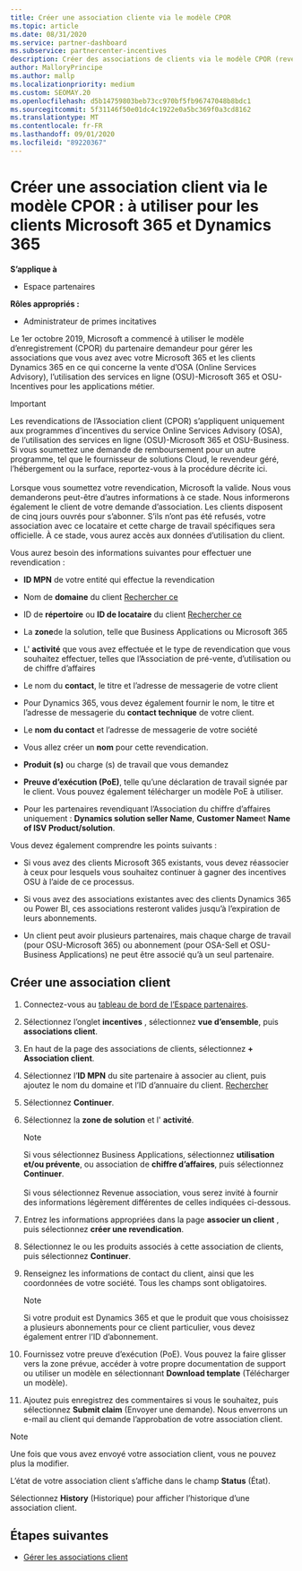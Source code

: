 ```yaml
---
title: Créer une association cliente via le modèle CPOR
ms.topic: article
ms.date: 08/31/2020
ms.service: partner-dashboard
ms.subservice: partnercenter-incentives
description: Créer des associations de clients via le modèle CPOR (revendication du partenaire de l’enregistrement). Permet de gérer les ventes, l’utilisation & les Incentives pour les clients Microsoft 365 et Dynamics 365.
author: MalloryPrincipe
ms.author: mallp
ms.localizationpriority: medium
ms.custom: SEOMAY.20
ms.openlocfilehash: d5b14759803beb73cc970bf5fb96747048b8bdc1
ms.sourcegitcommit: 5f31146f50e01dc4c1922e0a5bc369f0a3cd8162
ms.translationtype: MT
ms.contentlocale: fr-FR
ms.lasthandoff: 09/01/2020
ms.locfileid: "89220367"
---
```

# <a name="create-a-customer-association-via-the-cpor-model--use-for-microsoft-365-and-dynamics-365-customers"></a>Créer une association client via le modèle CPOR : à utiliser pour les clients Microsoft 365 et Dynamics 365

**S’applique à**

- Espace partenaires

**Rôles appropriés :**

- Administrateur de primes incitatives

Le 1er octobre 2019, Microsoft a commencé à utiliser le modèle d’enregistrement (CPOR) du partenaire demandeur pour gérer les associations que vous avez avec votre Microsoft 365 et les clients Dynamics 365 en ce qui concerne la vente d’OSA (Online Services Advisory), l’utilisation des services en ligne (OSU)-Microsoft 365 et OSU-Incentives pour les applications métier.

>[!Important]
> Les revendications de l’Association client (CPOR) s’appliquent uniquement aux programmes d’incentives du service Online Services Advisory (OSA), de l’utilisation des services en ligne (OSU)-Microsoft 365 et OSU-Business. Si vous soumettez une demande de remboursement pour un autre programme, tel que le fournisseur de solutions Cloud, le revendeur géré, l’hébergement ou la surface, reportez-vous à la procédure décrite ici. <br><br>Lorsque vous soumettez votre revendication, Microsoft la valide. Nous vous demanderons peut-être d’autres informations à ce stade. Nous informerons également le client de votre demande d’association. Les clients disposent de cinq jours ouvrés pour s’abonner. S’ils n’ont pas été refusés, votre association avec ce locataire et cette charge de travail spécifiques sera officielle. À ce stade, vous aurez accès aux données d’utilisation du client. 

Vous aurez besoin des informations suivantes pour effectuer une revendication :

- **ID MPN** de votre entité qui effectue la revendication

- Nom de **domaine** du client [Rechercher ce](find-domain-name.md)

- ID de **répertoire** ou **ID de locataire** du client [Rechercher ce](find-domain-name.md)

- La **zone**de la solution, telle que Business Applications ou Microsoft 365

- L' **activité** que vous avez effectuée et le type de revendication que vous souhaitez effectuer, telles que l’Association de pré-vente, d’utilisation ou de chiffre d’affaires

- Le nom du **contact**, le titre et l’adresse de messagerie de votre client

- Pour Dynamics 365, vous devez également fournir le nom, le titre et l’adresse de messagerie du **contact technique** de votre client.

- Le **nom du contact** et l’adresse de messagerie de votre société

- Vous allez créer un **nom** pour cette revendication.

- **Produit (s)** ou charge (s) de travail que vous demandez

- **Preuve d’exécution (PoE)**, telle qu’une déclaration de travail signée par le client. Vous pouvez également télécharger un modèle PoE à utiliser.

- Pour les partenaires revendiquant l’Association du chiffre d’affaires uniquement : **Dynamics solution seller Name**, **Customer Name**et **Name of ISV Product/solution**. 

Vous devez également comprendre les points suivants :

- Si vous avez des clients Microsoft 365 existants, vous devez réassocier à ceux pour lesquels vous souhaitez continuer à gagner des incentives OSU à l’aide de ce processus.

- Si vous avez des associations existantes avec des clients Dynamics 365 ou Power BI, ces associations resteront valides jusqu’à l’expiration de leurs abonnements.

- Un client peut avoir plusieurs partenaires, mais chaque charge de travail (pour OSU-Microsoft 365) ou abonnement (pour OSA-Sell et OSU-Business Applications) ne peut être associé qu’à un seul partenaire.

## <a name="create-a-customer-association"></a>Créer une association client

1. Connectez-vous au [tableau de bord de l’Espace partenaires](https://partner.microsoft.com/dashboard/).

2. Sélectionnez l’onglet **incentives** , sélectionnez **vue d’ensemble**, puis **associations client**.

3. En haut de la page des associations de clients, sélectionnez **+ Association client**.

4. Sélectionnez l’**ID MPN** du site partenaire à associer au client, puis ajoutez le nom du domaine et l’ID d’annuaire du client. [Rechercher](find-domain-name.md)

5. Sélectionnez **Continuer**.

6. Sélectionnez la **zone de solution** et l' **activité**. 

   >[!Note]
   >
   >Si vous sélectionnez Business Applications, sélectionnez **utilisation et/ou prévente**, ou association de **chiffre d’affaires**, puis sélectionnez **Continuer**. 
   <br><br>Si vous sélectionnez Revenue association, vous serez invité à fournir des informations légèrement différentes de celles indiquées ci-dessous.

7. Entrez les informations appropriées dans la page **associer un client** , puis sélectionnez **créer une revendication**.

8. Sélectionnez le ou les produits associés à cette association de clients, puis sélectionnez **Continuer**.

9. Renseignez les informations de contact du client, ainsi que les coordonnées de votre société. Tous les champs sont obligatoires. 

   >[!NOTE]
   >Si votre produit est Dynamics 365 et que le produit que vous choisissez a plusieurs abonnements pour ce client particulier, vous devez également entrer l’ID d’abonnement.

10. Fournissez votre preuve d’exécution (PoE). Vous pouvez la faire glisser vers la zone prévue, accéder à votre propre documentation de support ou utiliser un modèle en sélectionnant **Download template** (Télécharger un modèle). 

11. Ajoutez puis enregistrez des commentaires si vous le souhaitez, puis sélectionnez **Submit claim** (Envoyer une demande). Nous enverrons un e-mail au client qui demande l’approbation de votre association client.

   >[!NOTE]
   >Une fois que vous avez envoyé votre association client, vous ne pouvez plus la modifier.

L’état de votre association client s’affiche dans le champ **Status** (État).

Sélectionnez **History** (Historique) pour afficher l’historique d’une association client.

## <a name="next-steps"></a>Étapes suivantes

- [Gérer les associations client](incentives-manage-customer-associations.md)